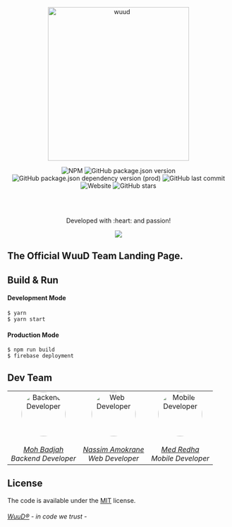 <p align="center">
	<a href="https://wuud.net">
		<img width="320" height="348" src="https://github.com/TeamWuuD/WuuD-Website/blob/master/favicon.ico?raw=true" alt="wuud">
	</a>
</p>
<p align="center">
	<a>
		<img alt="NPM" src="https://img.shields.io/npm/l/react?color=black">
		<img alt="GitHub package.json version" src="https://img.shields.io/github/package-json/v/TeamWuuD/WuuD-Website?color=red&label=Version">
		<img alt="GitHub package.json dependency version (prod)" src="https://img.shields.io/github/package-json/dependency-version/TeamWuuD/WuuD-Website/react">
		<img alt="GitHub last commit" src="https://img.shields.io/github/last-commit/TeamWuuD/WuuD-Website?color=purple">
		<img alt="Website" src="https://img.shields.io/website?down_color=red&down_message=maintenance&style=flat-square&up_message=online&url=https%3A%2F%2Fwuud.net"> <img alt="GitHub stars" src="https://img.shields.io/github/stars/TeamWuuD/WuuD-Website?style=social">
	</a>
</p>

<br>
<br>

<p align="center">
Developed with :heart: and passion!
</p>

<p align="center">
    <img src="https://www.linkapi.solutions/uploads/2019/05/Developer-Experience.gif">
</p>

## The Official WuuD Team Landing Page.

## Build & Run

#### Development Mode

```bsh
$ yarn
$ yarn start
```

#### Production Mode

```bsh
$ npm run build
$ firebase deployment
```

## Dev Team

<table align="center" width="500" border="0" cellpadding="5">

<tr>

<td align="center" valign="center">
<a href="https://github.com/badjio">
<img alt="Backend Developer" src="https://avatars2.githubusercontent.com/u/15873766?s=400&v=4" style="border-radius: 50px" width="100" height="100">
<br />
<br />
<i>Moh Badjah</i></a><br />
<i>Backend Developer</i>
</td>

<td align="center" valign="center">
<a href="https://github.com/na6im">
<img alt="Web Developer" src="https://avatars1.githubusercontent.com/u/38627023?s=400&v=4" style="border-radius: 50px" width="100" height="100">
<br />
<br>
<i>Nassim Amokrane</i>
<br/>
</a>
<i>Web Developer</i>
</td>

<td align="center" valign="center">
<a href="https://github.com/MedRedha">
<img alt="Mobile Developer" src="https://github.com/medredha.png?s=75" style="border-radius: 50px" width="100" height="100">
<br />
<br>
<i>Med Redha</i>
<br/>
</a>  
<i>Mobile Developer</i>
</td>

</table>

## License

The code is available under the [MIT](https://github.com/TeamWuuD/WuuD-Website/blob/master/LICENSE) license.

###### [WuuD®](http://wuud.net/) - in code we trust -
